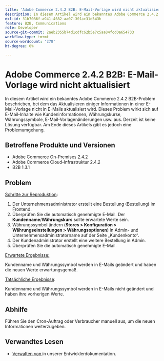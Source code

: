 ```yaml
---
title: 'Adobe Commerce 2.4.2 B2B: E-Mail-Vorlage wird nicht aktualisiert'
description: In diesem Artikel wird ein bekanntes Adobe Commerce 2.4.2 B2B-Problem beschrieben, bei dem das Aktualisieren einiger Informationen in einer E-Mail-Vorlage nicht in E-Mails aktualisiert wird. Dieses Problem wirkt sich auf E-Mail-Inhalte wie Kundeninformationen, Währungskurse, Währungssymbole, E-Mail-Vorlagenänderungen usw. aus. Derzeit ist keine Lösung verfügbar. Am Ende dieses Artikels gibt es jedoch eine Problemumgehung.
exl-id: 31b7086f-a941-4682-aa07-301ac31d543b
feature: B2B, Communications
role: Developer
source-git-commit: 2aeb2355b74d1cdfc62b5e7c5aa04fcd0a654733
workflow-type: tm+mt
source-wordcount: '278'
ht-degree: 0%

---
```


# Adobe Commerce 2.4.2 B2B: E-Mail-Vorlage wird nicht aktualisiert

In diesem Artikel wird ein bekanntes Adobe Commerce 2.4.2 B2B-Problem beschrieben, bei dem das Aktualisieren einiger Informationen in einer E-Mail-Vorlage nicht in E-Mails aktualisiert wird. Dieses Problem wirkt sich auf E-Mail-Inhalte wie Kundeninformationen, Währungskurse, Währungssymbole, E-Mail-Vorlagenänderungen usw. aus. Derzeit ist keine Lösung verfügbar. Am Ende dieses Artikels gibt es jedoch eine Problemumgehung.

## Betroffene Produkte und Versionen

* Adobe Commerce On-Premises 2.4.2
* Adobe Commerce Cloud-Infrastruktur 2.4.2
* B2B 1.3.1

## Problem

<u>Schritte zur Reproduktion</u>:

1. Der Unternehmensadministrator erstellt eine Bestellung (Bestellung) im Frontend.
1. Überprüfen Sie die automatisch genehmigte E-Mail. Der **Kundenname**/**Währungskurs** sollte erwartete Werte sein.
1. Währungssymbol ändern (**Stores > Konfiguration > Währungseinstellungen > Währungsoptionen**) in Admin- und Unternehmensadministratorname auf der Seite „Kundenkonto“.
1. Der Kundenadministrator erstellt eine weitere Bestellung in Admin.
1. Überprüfen Sie die automatisch genehmigte E-Mail.

<u>Erwartete Ergebnisse:</u>

Kundenname und Währungssymbol werden in E-Mails geändert und haben die neuen Werte erwartungsgemäß.

<u>Tatsächliche Ergebnisse</u>:

Kundenname und Währungssymbol werden in E-Mails nicht geändert und haben ihre vorherigen Werte.

## Abhilfe

Führen Sie den Cron-Auftrag oder Verbraucher manuell aus, um die neuen Informationen weiterzugeben.

## Verwandtes Lesen

* [Verwalten von ](https://experienceleague.adobe.com/en/docs/commerce-operations/configuration-guide/message-queues/manage-message-queues) in unserer Entwicklerdokumentation.
